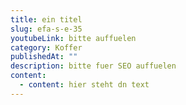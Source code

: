 ```yaml
---
title: ein titel
slug: efa-s-e-35
youtubeLink: bitte auffuelen
category: Koffer
publishedAt: ""
description: bitte fuer SEO auffuelen
content:
  - content: hier steht dn text
---
```

